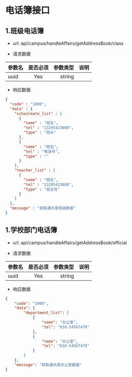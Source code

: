 # 电话簿接口

## 1.班级电话簿   
-  url: api/campus/handleAffairs/getAddressBook/class

-  请求数据

| 参数名   | 是否必须     | 参数类型 | 说明   |
| -------- | :----------: | -----:   | -----: |
| uuid     | Yes          | string   |        |

- 响应数据
``` json
{
  "code" : "1000",
  "data" : {
    "schoolmate_list" : [
      {
        "name" : "姓名",
        "tel" : "13205423608",
        "type" : "班长"
      },
      {
        "name" : "姓名",
        "tel" : "电话号",
        "type" : ""
      }
    ],
    "teacher_list" : [
      {
        "name" : "姓名",
        "tel" : "13205423608",
        "type" : "班主任"
      }
    ]
  },
  "message" : "获取通讯录班级数据"
}
```


## 1.学校部门电话簿   
-  url: api/campus/handleAffairs/getAddressBook/official

-  请求数据

| 参数名   | 是否必须       | 参数类型 | 说明      |
| -------- | :----------: | -----:   | -----: |
| uuid     | Yes          | string   |        |

- 响应数据
``` json
{
    "code": "1000",
    "data": {
        "department_list": [
            {
                "name": "办公室",
                "tel": "010-54567478"
            },
            {
                "name": "办公室",
                "tel": "010-54567478"
            }
        ]
    },
    "message": "获取通讯录办公室数据"
}
```